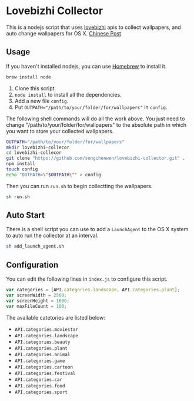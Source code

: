 # Lovebizhi Collector

This is a nodejs script that uses [lovebizhi](https://www.lovebizhi.com) apis to collect wallpapers, and auto change wallpapers for OS X. [Chinese Post](https://songchenwen.github.io/tech/2015/06/07/lovebizhi-collector/)

## Usage

If you haven't installed nodejs, you can use [Homebrew](http://brew.sh) to install it.

~~~ bash
brew install node
~~~

1. Clone this script. 
2. `node install` to install all the dependencies.
3. Add a new file `config`. 
4. Put `OUTPATH="/path/to/your/folder/for/wallpapers"` in `config`.

The following shell commands will do all the work above. You just need to change "/path/to/your/folder/for/wallpapers" to the absolute path in which you want to store your collected wallpapers.

~~~ bash
OUTPATH="/path/to/your/folder/for/wallpapers"
mkdir lovebizhi-collecor
cd lovebizhi-collecor
git clone "https://github.com/songchenwen/lovebizhi-collector.git" .
npm install
touch config
echo "OUTPATH=\"$OUTPATH\"" > config
~~~

Then you can run `run.sh` to begin collectting the wallpapers.

~~~ bash
sh run.sh
~~~

## Auto Start

There is a shell script you can use to add a `LaunchAgent` to the OS X system to auto run the collector at an interval.

~~~ bash
sh add_launch_agent.sh
~~~

## Configuration

You can edit the following lines in `index.js` to configure this script.

~~~ javascript
var categories = [API.categories.landscape, API.categories.plant];
var screenWidth = 2560;
var screenHeight = 1600;
var maxFileCount = 100;
~~~

The available catetories are listed below:

- `API.categories.moviestar`
- `API.categories.landscape`
- `API.categories.beauty`
- `API.categories.plant`
- `API.categories.animal`
- `API.categories.game`
- `API.categories.cartoon`
- `API.categories.festival`
- `API.categories.car`
- `API.categories.food`
- `API.categories.sport`
